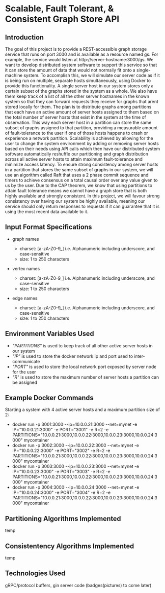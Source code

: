 # Scalable, Fault Tolerant, &amp; Consistent Graph Store API

## Introduction

The goal of this project is to provide a REST-accessible graph storage service that 
runs on port 3000 and is available as a resource named gs. For example, the service 
would listen at http://server-hostname:3000/gs. We want to develop distributed system 
software to support this service so that it can store the amount of data that would 
not normally fit onto a single-machine system. To accomplish this, we will simulate 
our server code as if it is being run on multiple, separate hosts simultaneously, 
using Docker to provide this functionality. A single server host in our system stores 
only a certain subset of the graphs stored in the system as a whole. We also have 
them keep track of a list of all the other server hostnames in the known system so 
that they can forward requests they receive for graphs that arent stored locally for 
them. The plan is to distribute graphs among partitions that each have an active 
amount of server hosts assigned to them based on the total number of server hosts 
that exist in the system at the time of observation. This way each server host in a 
partition can store the same subset of graphs assigned to that partition, providing 
a measurable amount of fault-tolerance to the user if one of those hosts happens to 
crash or experience a network partition. Scalability is achieved by allowing for the
user to change the system environment by adding or removing server hosts based on 
their needs using API calls which then have our distributed system software 
automatically reshuffle our partitioning and graph distribution across all active 
server hosts to attain maximum fault-tolerance and minimize access latency. To ensure 
strong consistency among server hosts in a partition that stores the same subset of 
graphs in our system, we will use an algorithm called Raft that uses a 2 phase commit 
sequence and timers to achieve consensus on a total causal order over any value given 
to us by the user. Due to the CAP theorem, we know that using partitions to attain 
fault tolerance means we cannot have a graph store that is both highly available and 
strongly consistent. In this project, we will favour strong consistency over having 
our system be highly available, meaning our service should only return responses to 
requests if it can guarantee that it is using the most recent data available to it.

## Input Format Specifications
- graph names
  - charset: [a-zA-Z0-9_] i.e. Alphanumeric including underscore, and case-sensitive 
  - size:    1 to 250 characters

- vertex names
  - charset: [a-zA-Z0-9_] i.e. Alphanumeric including underscore, and case-sensitive 
  - size:    1 to 250 characters

- edge names
  - charset: [a-zA-Z0-9_] i.e. Alphanumeric including underscore, and case-sensitive 
  - size:    1 to 250 characters

## Environment Variables Used

- _"PARTITIONS"_ is used to keep track of all other active server hosts in our system
- _"IP"_ is used to store the docker network ip and port used to inter-communicate
- _"PORT"_ is used to store the local network port exposed by server node for the user
- _"R"_ is used to store the maximum number of server hosts a partition can be assigned

## Example Docker Commands

Starting a system with 4 active server hosts and a maximum partition size of 2:

- docker run -p 3001:3000 --ip=10.0.0.21:3000 --net=mynet -e IP="10.0.0.21:3000" -e PORT="3001" -e R=2 -e PARTITIONS="10.0.0.21:3000,10.0.0.22:3000,10.0.0.23:3000,10.0.0.24:3000" mycontainer
- docker run -p 3002:3000 --ip=10.0.0.22:3000 --net=mynet -e IP="10.0.0.22:3000" -e PORT="3002" -e R=2 -e PARTITIONS="10.0.0.21:3000,10.0.0.22:3000,10.0.0.23:3000,10.0.0.24:3000" mycontainer
- docker run -p 3003:3000 --ip=10.0.0.23:3000 --net=mynet -e IP="10.0.0.23:3000" -e PORT="3003" -e R=2 -e PARTITIONS="10.0.0.21:3000,10.0.0.22:3000,10.0.0.23:3000,10.0.0.24:3000" mycontainer
- docker run -p 3004:3000 --ip=10.0.0.24:3000 --net=mynet -e IP="10.0.0.24:3000" -e PORT="3004" -e R=2 -e PARTITIONS="10.0.0.21:3000,10.0.0.22:3000,10.0.0.23:3000,10.0.0.24:3000" mycontainer

## Partitioning Algorithms Implemented

temp

## Consistentency Algorithms Implemented

temp

## Technologies Used

gRPC/protocol buffers, gin server code
(badges(pictures) to come later)